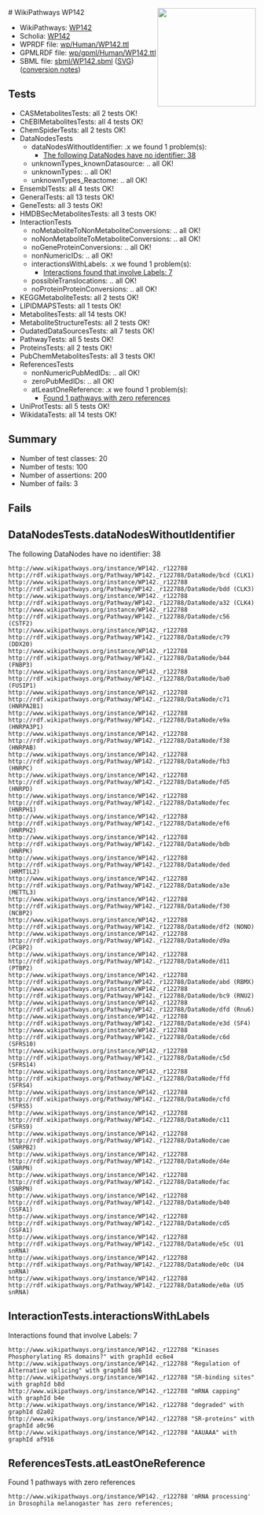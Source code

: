<img style="float: right; width: 200px" src="../logo.png" />
# WikiPathways WP142

* WikiPathways: [WP142](https://identifiers.org/wikipathways:WP142)
* Scholia: [WP142](https://scholia.toolforge.org/wikipathways/WP142)
* WPRDF file: [wp/Human/WP142.ttl](../wp/Human/WP142.ttl)
* GPMLRDF file: [wp/gpml/Human/WP142.ttl](../wp/gpml/Human/WP142.ttl)
* SBML file: [sbml/WP142.sbml](../sbml/WP142.sbml) ([SVG](../sbml/WP142.svg)) ([conversion notes](../sbml/WP142.txt))

## Tests
* CASMetabolitesTests: all 2 tests OK!
* ChEBIMetabolitesTests: all 4 tests OK!
* ChemSpiderTests: all 2 tests OK!
* DataNodesTests
    * dataNodesWithoutIdentifier: .x we found 1 problem(s):
        * [The following DataNodes have no identifier: 38](#8792c4d6)
    * unknownTypes_knownDatasource: .. all OK!
    * unknownTypes: .. all OK!
    * unknownTypes_Reactome: .. all OK!
* EnsemblTests: all 4 tests OK!
* GeneralTests: all 13 tests OK!
* GeneTests: all 3 tests OK!
* HMDBSecMetabolitesTests: all 3 tests OK!
* InteractionTests
    * noMetaboliteToNonMetaboliteConversions: .. all OK!
    * noNonMetaboliteToMetaboliteConversions: .. all OK!
    * noGeneProteinConversions: .. all OK!
    * nonNumericIDs: .. all OK!
    * interactionsWithLabels: .x we found 1 problem(s):
        * [Interactions found that involve Labels: 7](#630d267e)
    * possibleTranslocations: .. all OK!
    * noProteinProteinConversions: .. all OK!
* KEGGMetaboliteTests: all 2 tests OK!
* LIPIDMAPSTests: all 1 tests OK!
* MetabolitesTests: all 14 tests OK!
* MetaboliteStructureTests: all 2 tests OK!
* OudatedDataSourcesTests: all 7 tests OK!
* PathwayTests: all 5 tests OK!
* ProteinsTests: all 2 tests OK!
* PubChemMetabolitesTests: all 3 tests OK!
* ReferencesTests
    * nonNumericPubMedIDs: .. all OK!
    * zeroPubMedIDs: .. all OK!
    * atLeastOneReference: .x we found 1 problem(s):
        * [Found 1 pathways with zero references](#35eb778e)
* UniProtTests: all 5 tests OK!
* WikidataTests: all 14 tests OK!


## Summary

* Number of test classes: 20
* Number of tests: 100
* Number of assertions: 200
* Number of fails: 3

## Fails

<a name="8792c4d6" />

## DataNodesTests.dataNodesWithoutIdentifier

The following DataNodes have no identifier: 38
```
http://www.wikipathways.org/instance/WP142._r122788 http://rdf.wikipathways.org/Pathway/WP142._r122788/DataNode/bcd (CLK1)
http://www.wikipathways.org/instance/WP142._r122788 http://rdf.wikipathways.org/Pathway/WP142._r122788/DataNode/bdd (CLK3)
http://www.wikipathways.org/instance/WP142._r122788 http://rdf.wikipathways.org/Pathway/WP142._r122788/DataNode/a32 (CLK4)
http://www.wikipathways.org/instance/WP142._r122788 http://rdf.wikipathways.org/Pathway/WP142._r122788/DataNode/c56 (CSTF2)
http://www.wikipathways.org/instance/WP142._r122788 http://rdf.wikipathways.org/Pathway/WP142._r122788/DataNode/c79 (DDX20)
http://www.wikipathways.org/instance/WP142._r122788 http://rdf.wikipathways.org/Pathway/WP142._r122788/DataNode/b44 (FNBP3)
http://www.wikipathways.org/instance/WP142._r122788 http://rdf.wikipathways.org/Pathway/WP142._r122788/DataNode/ba0 (FUSIP1)
http://www.wikipathways.org/instance/WP142._r122788 http://rdf.wikipathways.org/Pathway/WP142._r122788/DataNode/c71 (HNRPA2B1)
http://www.wikipathways.org/instance/WP142._r122788 http://rdf.wikipathways.org/Pathway/WP142._r122788/DataNode/e9a (HNRPA3P1)
http://www.wikipathways.org/instance/WP142._r122788 http://rdf.wikipathways.org/Pathway/WP142._r122788/DataNode/f38 (HNRPAB)
http://www.wikipathways.org/instance/WP142._r122788 http://rdf.wikipathways.org/Pathway/WP142._r122788/DataNode/fb3 (HNRPC)
http://www.wikipathways.org/instance/WP142._r122788 http://rdf.wikipathways.org/Pathway/WP142._r122788/DataNode/fd5 (HNRPD)
http://www.wikipathways.org/instance/WP142._r122788 http://rdf.wikipathways.org/Pathway/WP142._r122788/DataNode/fec (HNRPH1)
http://www.wikipathways.org/instance/WP142._r122788 http://rdf.wikipathways.org/Pathway/WP142._r122788/DataNode/ef6 (HNRPH2)
http://www.wikipathways.org/instance/WP142._r122788 http://rdf.wikipathways.org/Pathway/WP142._r122788/DataNode/bdb (HNRPK)
http://www.wikipathways.org/instance/WP142._r122788 http://rdf.wikipathways.org/Pathway/WP142._r122788/DataNode/ded (HRMT1L2)
http://www.wikipathways.org/instance/WP142._r122788 http://rdf.wikipathways.org/Pathway/WP142._r122788/DataNode/a3e (METTL3)
http://www.wikipathways.org/instance/WP142._r122788 http://rdf.wikipathways.org/Pathway/WP142._r122788/DataNode/f30 (NCBP2)
http://www.wikipathways.org/instance/WP142._r122788 http://rdf.wikipathways.org/Pathway/WP142._r122788/DataNode/df2 (NONO)
http://www.wikipathways.org/instance/WP142._r122788 http://rdf.wikipathways.org/Pathway/WP142._r122788/DataNode/d9a (PCBP2)
http://www.wikipathways.org/instance/WP142._r122788 http://rdf.wikipathways.org/Pathway/WP142._r122788/DataNode/d11 (PTBP2)
http://www.wikipathways.org/instance/WP142._r122788 http://rdf.wikipathways.org/Pathway/WP142._r122788/DataNode/abd (RBMX)
http://www.wikipathways.org/instance/WP142._r122788 http://rdf.wikipathways.org/Pathway/WP142._r122788/DataNode/bc9 (RNU2)
http://www.wikipathways.org/instance/WP142._r122788 http://rdf.wikipathways.org/Pathway/WP142._r122788/DataNode/dfd (Rnu6)
http://www.wikipathways.org/instance/WP142._r122788 http://rdf.wikipathways.org/Pathway/WP142._r122788/DataNode/e3d (SF4)
http://www.wikipathways.org/instance/WP142._r122788 http://rdf.wikipathways.org/Pathway/WP142._r122788/DataNode/c6d (SFRS10)
http://www.wikipathways.org/instance/WP142._r122788 http://rdf.wikipathways.org/Pathway/WP142._r122788/DataNode/c5d (SFRS14)
http://www.wikipathways.org/instance/WP142._r122788 http://rdf.wikipathways.org/Pathway/WP142._r122788/DataNode/ffd (SFRS4)
http://www.wikipathways.org/instance/WP142._r122788 http://rdf.wikipathways.org/Pathway/WP142._r122788/DataNode/cfd (SFRS5)
http://www.wikipathways.org/instance/WP142._r122788 http://rdf.wikipathways.org/Pathway/WP142._r122788/DataNode/c11 (SFRS9)
http://www.wikipathways.org/instance/WP142._r122788 http://rdf.wikipathways.org/Pathway/WP142._r122788/DataNode/cae (SNRPB2)
http://www.wikipathways.org/instance/WP142._r122788 http://rdf.wikipathways.org/Pathway/WP142._r122788/DataNode/d4e (SNRPN)
http://www.wikipathways.org/instance/WP142._r122788 http://rdf.wikipathways.org/Pathway/WP142._r122788/DataNode/fac (SNRPN)
http://www.wikipathways.org/instance/WP142._r122788 http://rdf.wikipathways.org/Pathway/WP142._r122788/DataNode/b40 (SSFA1)
http://www.wikipathways.org/instance/WP142._r122788 http://rdf.wikipathways.org/Pathway/WP142._r122788/DataNode/cd5 (SSFA1)
http://www.wikipathways.org/instance/WP142._r122788 http://rdf.wikipathways.org/Pathway/WP142._r122788/DataNode/e5c (U1 snRNA)
http://www.wikipathways.org/instance/WP142._r122788 http://rdf.wikipathways.org/Pathway/WP142._r122788/DataNode/e0c (U4 snRNA)
http://www.wikipathways.org/instance/WP142._r122788 http://rdf.wikipathways.org/Pathway/WP142._r122788/DataNode/e0a (U5 snRNA)
```

<a name="630d267e" />

## InteractionTests.interactionsWithLabels

Interactions found that involve Labels: 7
```
http://www.wikipathways.org/instance/WP142._r122788 "Kinases Phosphorylating RS domains?" with graphId ec6e4
http://www.wikipathways.org/instance/WP142._r122788 "Regulation of
Alternative splicing" with graphId b86
http://www.wikipathways.org/instance/WP142._r122788 "SR-binding sites" with graphId b8d
http://www.wikipathways.org/instance/WP142._r122788 "mRNA capping" with graphId b4e
http://www.wikipathways.org/instance/WP142._r122788 "degraded" with graphId d2a02
http://www.wikipathways.org/instance/WP142._r122788 "SR-proteins" with graphId a0c96
http://www.wikipathways.org/instance/WP142._r122788 "AAUAAA" with graphId af916
```

<a name="35eb778e" />

## ReferencesTests.atLeastOneReference

Found 1 pathways with zero references
```
http://www.wikipathways.org/instance/WP142._r122788 'mRNA processing' in Drosophila melanogaster has zero references; 
```

